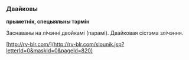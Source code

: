 ### Двайковы
**прыметнік, спецыяльны тэрмін**

Заснаваны на лічэнні двойкамі (парамі). Двайковая сістэма злічэння.

<a rel="author">[http://rv-blr.com/](http://rv-blr.com/slounik.jsp?letterId=0&maskId=0&pageId=820)</a>
